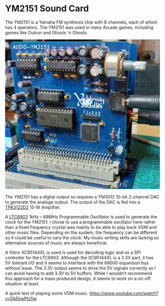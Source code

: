 # YM2151 Sound Card

The YM2151 is a Yamaha FM synthesis chip with 8 channels, each of which has 4 operators. The YM2151 was used in many Arcade games, including games like Outrun and Ghouls 'n Ghosts.

![YM2151 Sound Card](/artwork/images/YM2151Card.jpg)

The YM2151 has a digital output so requires a YM3012 10-bit 2-channel DAC to generate the analoge output. The output of the DAC is fed into a [TPA3122D2](https://www.ti.com/product/TPA3122D2) 15-W Amplifier.

A [LTC6903](https://www.analog.com/en/products/ltc6903.html#product-overview) 1kHz – 68MHz Programmable Oscillator is used to generate the clock for the YM2151. I chose to use a programmable oscillator here rather than a fixed frequency crystal was mainly to be able to play back VGM and other music files. Depending on the system, the frequency can be different so it could be useful to vary the clock. My music writing skills are lacking so alternative sources of music are always beneficial.

A Xilinx XC95144XL is used is used for decoding logic and as a SPI controller for the LTC6903. Although the XC95144XL is a 3.3V part, it has 5V tolerant I/O and it seems to interface with the 68000 expansion bus without issue. The 3.3V output seems to drive the 5V signals correctly so I can avoid having to add 3.3V to 5V buffers. While I wouldn't recommend this approach for a mass produced design, it seems to work on a on-off situation at least.

A quick test of playing some VGM music.
https://www.youtube.com/watch?v=DkEkwPIz1iw
